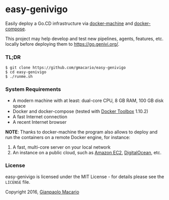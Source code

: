 # easy-genivigo

Easily deploy a Go.CD infrastructure via [docker-machine](https://www.docker.com/docker-machine) and [docker-compose](https://www.docker.com/docker-compose).

This project may help develop and test new pipelines, agents, features, etc. locally before deploying them to <https://go.genivi.org/>.

### TL;DR

```
$ git clone https://github.com/gmacario/easy-genivigo
$ cd easy-genivigo
$ ./runme.sh
```

### System Requirements

* A modern machine with at least: dual-core CPU, 8 GB RAM, 100 GB disk space
* Docker and docker-compose (tested with [Docker Toolbox](https://www.docker.com/products/docker-toolbox) 1.10.2)
* A fast Internet connection
* A recent Internet browser

**NOTE**: Thanks to docker-machine the program also allows to deploy and run the containers on a remote Docker engine, for instance:

1. A fast, multi-core server on your local network
2. An instance on a public cloud, such as [Amazon EC2](https://aws.amazon.com/it/ec2/), [DigitalOcean](https://www.digitalocean.com/), etc.

### License

easy-genivigo is licensed under the MIT License - for details please see the `LICENSE` file.

Copyright 2016, [Gianpaolo Macario](http://gmacario.github.io/)
